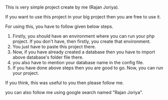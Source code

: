 This is very simple project create by me (Rajan Joriya).


If you want to use this project in your big project then you are free to use it.

For using this, you have to follow given below steps.

1. Firstly, you should have an environment where you can run your php project. If you don't have, then firstly, you create that environment.
2. You just have to paste this project there.
3. Now, if you have already created a database then you have to import above database's folder file there.
4. you also have to mention your database name in the config file.
5. If you have done above steps then you are good to go. Now, you can run your project.


If you think, this was useful to you then please follow me.

you can also follow me using google search named "Rajan Joriya".